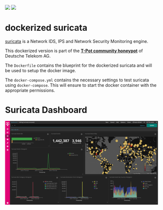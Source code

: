 [![](https://images.microbadger.com/badges/version/blackhatch/suricata:1811.svg)](https://microbadger.com/images/blackhatch/suricata:1811 "Get your own version badge on microbadger.com") [![](https://images.microbadger.com/badges/image/blackhatch/suricata:1811.svg)](https://microbadger.com/images/blackhatch/suricata:1811 "Get your own image badge on microbadger.com")

# dockerized suricata

[suricata](http://suricata-ids.org/) is a Network IDS, IPS and Network Security Monitoring engine.

This dockerized version is part of the **[T-Pot community honeypot](http://dtag-dev-sec.github.io/)** of Deutsche Telekom AG.

The `Dockerfile` contains the blueprint for the dockerized suricata and will be used to setup the docker image.  

The `docker-compose.yml` contains the necessary settings to test suricata using `docker-compose`. This will ensure to start the docker container with the appropriate permissions.

# Suricata Dashboard

![Suricata Dashboard](doc/dashboard.png)
